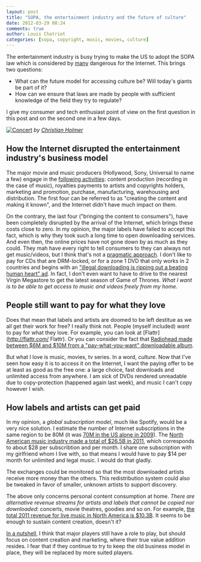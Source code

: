 ```yaml
---
layout: post
title: "SOPA, the entertainment industry and the future of culture"
date: 2012-03-29 08:24
comments: true
author: Louis Chatriot
categories: [sopa, copyright, music, movies, culture]
---
```


The entertainment industry is busy trying to make the US to adopt the SOPA
law which is considered by [many](http://www.guardian.co.uk/technology/2012/jan/18/sopa-wikipedia-blackout-google-reddit "many") dangerous for the Internet. This brings two questions:

* What can the future model for accessing culture be? Will today's
  giants be part of it?
* How can we ensure that laws are made by people with sufficient
  knowledge of the field they try to regulate?

I give my consumer and tech enthusiast point of view on the first question in this post and on the second one in a few
days.


[![Concert](http://farm3.staticflickr.com/2608/3697785107_579dac8a0f_n.jpg)](http://www.flickr.com/photos/27539822@N05/3697785107/)
*by [Christian Holmer](http://www.christianholmer.com/ "Author")*  


## How the Internet disrupted the entertainment industry's business model
The major movie and music producers (Hollywood, Sony, Universal to name a few) engage in the [following activities](http://musicfacts2.wordpress.com/2010/06/25/15-analysis-of-the-cost-structure/): content production (recording in the case of music), royalties payments to artists and copyrights holders,  marketing and promotion, purchase, manufacturing, warehousing and distribution. The first four can be referred to as "creating the content and making it known", and the Internet didn't have much impact on them.  

On the contrary, the last four ("bringing the content to consumers"), have been completely disrupted by the arrival of the Internet, which brings these costs close to zero. In my opinion, the major labels have failed to accept this fact, which is why they took such a long time to open downloading services. And even then, the online prices have not gone down by as much as they could. They mah have every right to tell consumers to they can always not get music/videos, but I think that's not a [pragmatic approach](http://www.marco.org/2012/02/25/right-vs-pragmatic "pragmatic"). I don't like to pay for CDs that are DRM-locked, or for a zone 1 DVD that only works in 2 countries and begins with an ["illegal downloading is ripping out a beating human heart" ad](http://www.youtube.com/watch?v=OWPfcEOr2Yg "Bender piracy warning"). In fact, I don't even want to have to drive to the nearest Virgin Megastore to get the latest season of Game of Thrones. *What I want is to be able to get access to music and videos freely from my home*.


## People still want to pay for what they love
Does that mean that labels and artists are doomed to be left destitue as we all get their work for free? I really think not. People (myself included) *want* to pay for what they love. For example, you can look at [Flattr](http://flattr.com/ Flattr). Or you can consider the fact that [Radiohead made between $6M and $10M from a
"pay-what-you-want" downloadable album](http://www.wired.com/listening_post/2007/10/estimates-radio/ "Radiohead").  

But what I love is music, movies, tv series. In a word, *culture*. Now that I've seen how easy it is to access it on the Internet, I want the paying offer to be at least as good as the free one: a large choice, fast downloads and unlimited access from anywhere. I am sick of DVDs rendered unreadable due to copy-protection (happened again last week), and music I can't copy however I wish.  


## How labels and artists can get paid
In my opinion, a *global subscription model*, much like Spotify, would be a very nice solution. I estimate the number of Internet subscriptions in the same region to be 80M (it was [70M in the US alone in 2009](http://www.internetworldstats.com/am/us.htm)). The [North American music industry made a total of $26.5B in 2011](http://grabstats.com/statmain.asp?StatID=74), which corresponds to about $28 per subscribtion and per month. I share one subscription with my girlfriend whom I live with, so that means I would have to pay $14 per month for unlimited and legal music. I would do that gladly.  

The exchanges could be
monitored so that the most downloaded artists receive more money than
the others. This redistribution system could also be tweaked in favor of smaller, unknown artists to support discovery.  

The above only concerns personal content consumption at home. *There
are alternative revenue streams for artists and labels that cannot be copied nor downloaded*: concerts, movie theatres, goodies and so on. For example, [the total 2011 revenue for live music in North America is $10.3B](http://grabstats.com/statmain.asp?StatID=73). It seems to be enough to sustain content creation, doesn't it?

[In a nutshell](http://needforair.com/blog/2012/03/26/we-are-all-nutcrackers/), I think that major players still have a role to play, but should focus on content creation and marketing, where their true value addition resides. I fear that if they continue to try to keep the old business model in place, they will be replaced by more suited players.